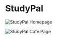 # StudyPal

![StudyPal Homepage](https://studypal-dev.s3-us-west-1.amazonaws.com/splash_screenshot.png)

![StudyPal Cafe Page](https://studypal-dev.s3-us-west-1.amazonaws.com/cafe_screenshot.png)
